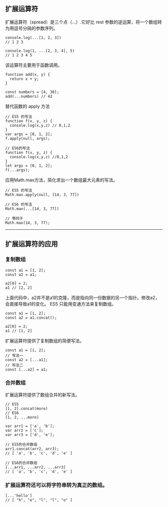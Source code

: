 ## 扩展运算符
扩展运算符（spread）是三个点（...）.它好比 rest 参数的逆运算，将一个数组转为用逗号分隔的参数序列。
```
console.log(...[1, 2, 3])
// 1 2 3

console.log(1, ...[2, 3, 4], 5)
// 1 2 3 4 5
```
  该运算符主要用于函数调用。
```
function add(x, y) {
  return x + y;
}

const numbers = [4, 38];
add(...numbers) // 42
```
  替代函数的 apply 方法 
```
// ES5 的写法
function f(x, y, z) {
  console.log(x,y,z) // 0,1,2
}
var args = [0, 1, 2];
f.apply(null, args);

// ES6的写法
function f(x, y, z) {
  console.log(x,y,z) //0,1,2
}
let args = [0, 1, 2];
f(...args);
```
  应用Math.max方法，简化求出一个数组最大元素的写法。
```
// ES5 的写法
Math.max.apply(null, [14, 3, 77])

// ES6 的写法
Math.max(...[14, 3, 77])

// 等同于
Math.max(14, 3, 77);
```
****
## 扩展运算符的应用
### 复制数组
```
const a1 = [1, 2];
const a2 = a1;

a2[0] = 2;
a1 // [2, 2]
```
  上面代码中，a2并不是a1的克隆，而是指向同一份数据的另一个指针。修改a2，会直接导致a1的变化。
  ES5 只能用变通方法来复制数组。
```
const a1 = [1, 2];
const a2 = a1.concat();

a2[0] = 2;
a1 // [1, 2]
```
  扩展运算符提供了复制数组的简便写法。
```
const a1 = [1, 2];
// 写法一
const a2 = [...a1];
// 写法二
const [...a2] = a1;
```
### 合并数组
  扩展运算符提供了数组合并的新写法。
```
// ES5
[1, 2].concat(more)
// ES6
[1, 2, ...more]

var arr1 = ['a', 'b'];
var arr2 = ['c'];
var arr3 = ['d', 'e'];

// ES5的合并数组
arr1.concat(arr2, arr3);
// [ 'a', 'b', 'c', 'd', 'e' ]

// ES6的合并数组
[...arr1, ...arr2, ...arr3]
// [ 'a', 'b', 'c', 'd', 'e' ]
```
### 扩展运算符还可以将字符串转为真正的数组。
```
[...'hello']
// [ "h", "e", "l", "l", "o" ]
```